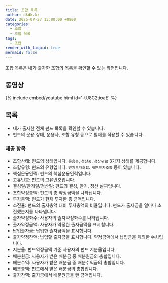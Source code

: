 ```yaml
---
title: 조합 목록
author: dkdk.kr
date: 2025-07-27 13:00:00 +0800
categories:
  - 조합
  - 조합 목록
tags:
  - 조합
render_with_liquid: true
mermaid: false
---
```

조합 목록은 내가 출자한 조합의 목록을 확인할 수 있는 화면입니다. 

## 동영상

{% include embed/youtube.html id='-tU8C2tioaE' %}

## 목록

- 내가 출자한 전체 펀드 목록을 확인할 수 있습니다.
- 펀드의 운용 상태, 운용사, 조합 유형 등으로 필터를 적용할 수 있습니다.
### 제공 항목
- 조합상태: 펀드의 상태입니다. `운용중`, `청산중`, `청산완료` 3가지 상태를 제공합니다.
- 조합유형: 펀드의 유형입니다. `벤처투자조합`. `개인투자조합` 등이 있습니다.
- 핵심운용인력: 펀드의 핵심운용인력입니다.
- 고유번호: 펀드의 고유번호입니다.
- 결성일/만기일/청산일: 펀드의 결성, 만기, 청산 날짜입니다.
- 조합약정총액: 펀드의 총 약정금액을 나타냅니다.
- 투자총액: 펀드가 현재 투자한 총 금액입니다.
- 소진율: 펀드의 출자총액 대비 투자총액의 비율입니다. 펀드가 출자금을 얼마나 소진했는지를 나타냅니다.
- 출자약정좌수: 사용자의 출자약정좌수를 나타냅니다.
- 출자약정금액: 사용자가 약정한 출자금액을 표시합니다.
- 납입출자금: 납입한 출자금액을 표시합니다.
- 출자약정잔액: 납입할 출자금을 표시합니다. 약정금액에서 납입금을 제외한 수치입니다.
- 지분율: 펀드약정금액 기준 사용자의 펀드 지분율입니다.
- 배분원금: 사용자가 받은 배분금 중 배분원금의 총합입니다.
- 배분수익: 사용자가 받은 배분금 중 배분수익금의 총합입니다.
- 배분총액: 펀드에서 받은 배분금의 총합입니다.
- 출자잔액: 출자금에서 배분원금을 뺀 금액입니다. 
